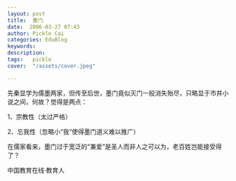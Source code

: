 ```yaml
---
layout: post  
title:  墨门  
date:  2006-03-27 07:43  
author: Pickle Cai  
categories: EduBlog  
keywords: 
description:   
tags:	pickle   
cover:  "/assets/cover.jpeg"  

---  
```

    
先秦显学为儒墨两家，但传至后世，墨门竟似灭门一般消失殆尽，只略显于市井小说之间，何故？觉得是两点：



1、宗教性（太过严格）



2、忘我性（忽略小“我”使得墨门道义难以推广）



在儒家看来，墨门过于宽泛的“兼爱”是圣人而非人之可以为，老百姓岂能接受得了？



		    
 中国教育在线·教育人

